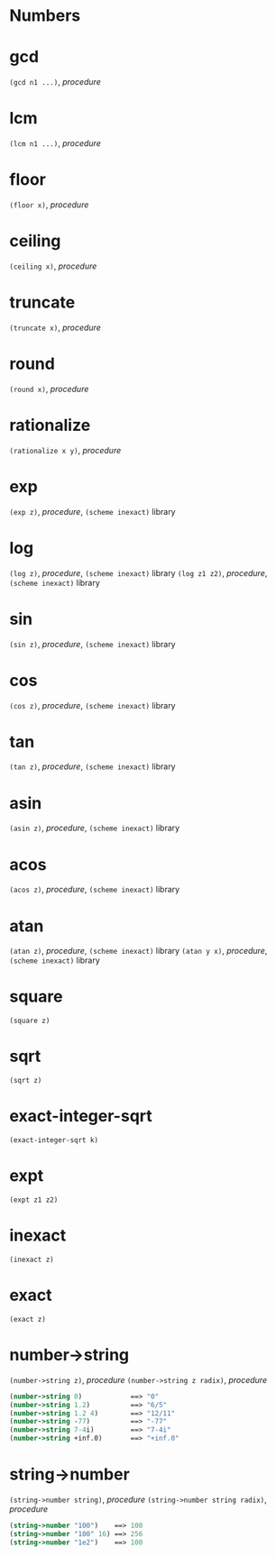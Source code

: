 Numbers
=======

<!-- # floor
`(floor/ n1 n2)`, *procedure*


# floor-quotient
`(floor-quotient n1 n2)`, *procedure*


# floor-remainder
`(floor-remainder n1 n2)`, *procedure*


# truncate
`(truncate/ n1 n2)`, *procedure*


# truncate-quotient
`(truncate-quotient n1 n2)`, *procedure*


# truncate-remainder
`(truncate-remainder n1 n2)`, *procedure* -->


# gcd
`(gcd n1 ...)`, *procedure*


# lcm
`(lcm n1 ...)`, *procedure*



# floor
`(floor x)`, *procedure*
# ceiling
`(ceiling x)`, *procedure*
# truncate
`(truncate x)`, *procedure*
# round
`(round x)`, *procedure*
# rationalize
`(rationalize x y)`, *procedure*


# exp
`(exp z)`, *procedure*, `(scheme inexact)` library
# log
`(log z)`, *procedure*, `(scheme inexact)` library
`(log z1 z2)`, *procedure*, `(scheme inexact)` library
# sin
`(sin z)`, *procedure*, `(scheme inexact)` library
# cos
`(cos z)`, *procedure*, `(scheme inexact)` library
# tan
`(tan z)`, *procedure*, `(scheme inexact)` library
# asin
`(asin z)`, *procedure*, `(scheme inexact)` library
# acos
`(acos z)`, *procedure*, `(scheme inexact)` library
# atan
`(atan z)`, *procedure*, `(scheme inexact)` library
`(atan y x)`, *procedure*, `(scheme inexact)` library


# square
`(square z) `
# sqrt
`(sqrt z)`
# exact-integer-sqrt
`(exact-integer-sqrt k)`
# expt
`(expt z1 z2)`

<!-- (make-rectangular x1 x2) complex library procedure
(make-polar x3 x4) complex library procedure
(real-part z) complex library procedure
(imag-part z) complex library procedure
(magnitude z) complex library procedure
(angle z) complex library procedure -->

# inexact
`(inexact z)`
# exact
`(exact z)`


# number->string
`(number->string z)`, *procedure*
`(number->string z radix)`, *procedure*

```scheme
(number->string 0)            ==> "0"
(number->string 1.2)          ==> "6/5"
(number->string 1.2 4)        ==> "12/11"
(number->string -77)          ==> "-77"
(number->string 7-4i)         ==> "7-4i"
(number->string +inf.0)       ==> "+inf.0"
```

# string->number
`(string->number string)`, *procedure*
`(string->number string radix)`, *procedure*

```scheme
(string->number "100")    ==> 100
(string->number "100" 16) ==> 256
(string->number "1e2")    ==> 100
```
